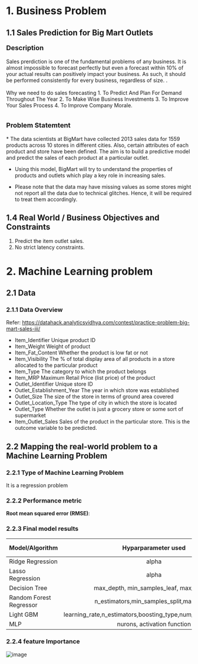 <h1>1. Business Problem </h1>

<h2> 1.1 Sales Prediction for Big Mart Outlets </h2>

<p style='font-size:18px'><b> Description </b></p>
<p>
Sales prerdiction is one of the fundamental problems of any business. It is almost impossible to forecast perfectly but even a forecast within 10% of your actual results can positively impact your business. As such, it should be performed consistently for every business, regardless of size. .<br />
<br />
Why we need to do sales forecasting
1. To Predict And Plan For Demand Throughout The Year
2. To Make Wise Business Investments
3. To Improve Your Sales Process
4. To Improve Company Morale.<br />
<br />
</p>

<p style='font-size:18px'><b> Problem Statemtent </b></p>
* The data scientists at BigMart have collected 2013 sales data for 1559    products across 10 stores in different cities. Also, certain attributes of each product and store have been defined. The aim is to build a predictive model and predict the sales of each product at a particular outlet.

* Using this model, BigMart will try to understand the properties of products and outlets which play a key role in increasing sales.

* Please note that the data may have missing values as some stores might not report all the data due to technical glitches. Hence, it will be required to treat them accordingly. 


<h2> 1.4 Real World / Business Objectives and Constraints </h2>

1. Predict the item outlet sales.
2. No strict latency constraints.

<h1>2. Machine Learning problem </h1>

<h2> 2.1 Data </h2>

<h3> 2.1.1 Data Overview </h3>

Refer: https://datahack.analyticsvidhya.com/contest/practice-problem-big-mart-sales-iii/

* Item_Identifier	Unique product ID
* Item_Weight	Weight of product
* Item_Fat_Content	Whether the product is low fat or not
* Item_Visibility	The % of total display area of all products in a store allocated to the particular product
* Item_Type	The category to which the product belongs
* Item_MRP	Maximum Retail Price (list price) of the product
* Outlet_Identifier	Unique store ID
* Outlet_Establishment_Year	The year in which store was established
* Outlet_Size	The size of the store in terms of ground area covered
* Outlet_Location_Type	The type of city in which the store is located
* Outlet_Type	Whether the outlet is just a grocery store or some sort of supermarket
* Item_Outlet_Sales	Sales of the product in the particular store. This is the outcome variable to be predicted.

<h2>2.2 Mapping the real-world problem to a Machine Learning Problem </h2>

<h3> 2.2.1 Type of Machine Learning Problem </h3>

<p> It is a regression problem  <br>

<h3>2.2.2 Performance metric </h3>

<b> Root mean squared error (RMSE)</b>: 

<h3> 2.2.3 Final model results </h3>

| Model/Algorithm  | Hyparparameter used  | TEST RMSE |
| :------------ |:---------------:| -----:|
| Ridge Regression     | alpha | 1071.3719 |
| Lasso Regression        | alpha |   1093.4064 |
| Decision Tree | max_depth, min_samples_leaf, max_feature | 1047.1343  |
| Random Forest Regressor     | n_estimators,min_samples_split,max_depth | 1048.32 |
| Light GBM      | learning_rate,n_estimators,boosting_type,num_leaves,max_depth |  1018.4327 |
| MLP | nurons, activation function | 1042.44 |

<h3> 2.2.4 feature Importance </h3>

![image](https://user-images.githubusercontent.com/43522660/120953246-bec69900-c78b-11eb-8c96-afe8187388eb.png)
